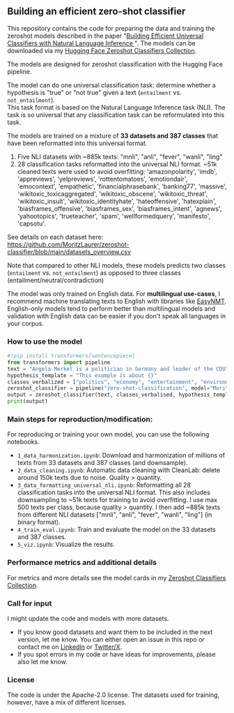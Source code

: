 ## Building an efficient zero-shot classifier

This repository contains the code for preparing the data and training the zeroshot models described in the paper "[Building Efficient Universal Classifiers with Natural Language Inference
](https://arxiv.org/abs/2312.17543)". The models can be downloaded via my
[Hugging Face Zeroshot Classifiers Collection](https://huggingface.co/collections/MoritzLaurer/zeroshot-classifiers-6548b4ff407bb19ff5c3ad6f).

The models are designed for zeroshot classification with the Hugging Face pipeline. 

The model can do one universal classification task: determine whether a hypothesis is "true" or "not true" given a text
(`entailment` vs. `not_entailment`).  
This task format is based on the Natural Language Inference task (NLI).
The task is so universal that any classification task can be reformulated into this task.

The models are trained on a mixture of __33 datasets and 387 classes__ that have been reformatted into this universal format.
1.   Five NLI datasets with ~885k texts: "mnli", "anli", "fever", "wanli", "ling"
2.   28 classification tasks reformatted into the universal NLI format. ~51k cleaned texts were used to avoid overfitting:
'amazonpolarity', 'imdb', 'appreviews', 'yelpreviews', 'rottentomatoes',
'emotiondair', 'emocontext', 'empathetic',
'financialphrasebank', 'banking77', 'massive',
'wikitoxic_toxicaggregated', 'wikitoxic_obscene', 'wikitoxic_threat', 'wikitoxic_insult', 'wikitoxic_identityhate', 
'hateoffensive', 'hatexplain', 'biasframes_offensive', 'biasframes_sex', 'biasframes_intent',
'agnews', 'yahootopics',
'trueteacher', 'spam', 'wellformedquery',
'manifesto', 'capsotu'.

See details on each dataset here: https://github.com/MoritzLaurer/zeroshot-classifier/blob/main/datasets_overview.csv

Note that compared to other NLI models, these models predicts two classes (`entailment` vs. `not_entailment`)
as opposed to three classes (entailment/neutral/contradiction)

The model was only trained on English data. For __multilingual use-cases__, 
I recommend machine translating texts to English with libraries like [EasyNMT](https://github.com/UKPLab/EasyNMT).
English-only models tend to perform better than multilingual models and
validation with English data can be easier if you don't speak all languages in your corpus.


### How to use the model
```python
#!pip install transformers[sentencepiece]
from transformers import pipeline
text = "Angela Merkel is a politician in Germany and leader of the CDU"
hypothesis_template = "This example is about {}"
classes_verbalized = ["politics", "economy", "entertainment", "environment"]
zeroshot_classifier = pipeline("zero-shot-classification", model="MoritzLaurer/deberta-v3-large-zeroshot-v1.1-all-33")
output = zeroshot_classifier(text, classes_verbalised, hypothesis_template=hypothesis_template, multi_label=False)
print(output)
```


### Main steps for reproduction/modification:
For reproducing or training your own model, you can use the following notebooks.

- `1_data_harmonization.ipynb`: Download and harmonization of millions of texts from 33 datasets and 387 classes (and downsample).
- `2_data_cleaning.ipynb`: Automatic data cleaning with CleanLab: delete around 150k texts due to noise. Quality > quantity.
- `3_data_formatting_universal_nli.ipynb`: Reformatting all 28 classification tasks into the universal NLI format. 
This also includes downsampling to ~51k texts for training to avoid overfitting.  I use max 500 texts per class, because quality > quantity. 
I then add ~885k texts from different NLI datasets ["mnli", "anli", "fever", "wanli", "ling"] (in binary format).
- `4_train_eval.ipynb`: Train and evaluate the model on the 33 datasets and 387 classes.
- `5_viz.ipynb`: Visualize the results.


### Performance metrics and additional details
For metrics and more details see the model cards in my 
[Zeroshot Classifiers Collection](https://huggingface.co/collections/MoritzLaurer/zeroshot-classifiers-6548b4ff407bb19ff5c3ad6f).


### Call for input
I might update the code and models with more datasets.  
- If you know good datasets and want them to be included in the next version, let me know.
You can either open an issue in this repo or contact me on
[LinkedIn](https://www.linkedin.com/in/moritz-laurer/) or [Twitter/X](https://twitter.com/MoritzLaurer).
- If you spot errors in my code or have ideas for improvements, please also let me know. 


### License
The code is under the Apache-2.0 license. The datasets used for training, however,
have a mix of different licenses. 
